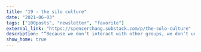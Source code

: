 ```yaml
---
title: "19 - the silo culture"
date: "2021-06-03"
tags: ["100posts", "newsletter", "favorite"]
external_link: "https://spencerchang.substack.com/p/the-solo-culture"
description: "“Because we don’t interact with other groups, we don’t understand their struggles, needs, and hopes. We only think about us and our tribe when we go to the voting booth, when we launch products, and when we write policy.”"
show_home: true
---
```

